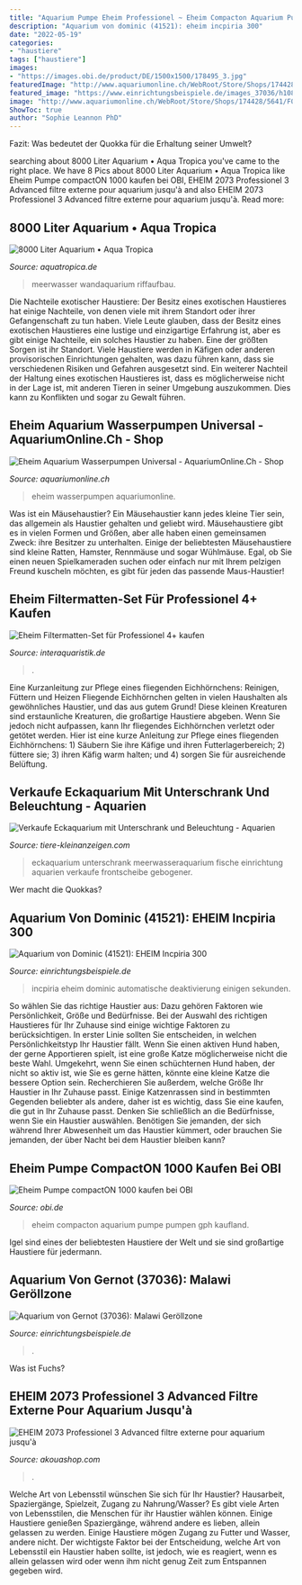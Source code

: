```yaml
---
title: "Aquarium Pumpe Eheim Professionel ~ Eheim Compacton Aquarium Pumpe Pumpen Gph Kaufland"
description: "Aquarium von dominic (41521): eheim incpiria 300"
date: "2022-05-19"
categories:
- "haustiere"
tags: ["haustiere"]
images:
- "https://images.obi.de/product/DE/1500x1500/178495_3.jpg"
featuredImage: "http://www.aquariumonline.ch/WebRoot/Store/Shops/174428/5641/F03D/D00B/5C31/6508/0A00/0E19/70DD/Eheim_Universal.jpg"
featured_image: "https://www.einrichtungsbeispiele.de/images_37036/h1080_w1920/trockenscape__ed735edf2fb7b13539a4b41b8ba21647.jpg"
image: "http://www.aquariumonline.ch/WebRoot/Store/Shops/174428/5641/F03D/D00B/5C31/6508/0A00/0E19/70DD/Eheim_Universal.jpg"
ShowToc: true
author: "Sophie Leannon PhD"
---
```



Fazit: Was bedeutet der Quokka für die Erhaltung seiner Umwelt?

	

		
searching about 8000 Liter Aquarium • Aqua Tropica you've came to the right place. We have 8 Pics about 8000 Liter Aquarium • Aqua Tropica like Eheim Pumpe compactON 1000 kaufen bei OBI, EHEIM 2073 Professionel 3 Advanced filtre externe pour aquarium jusqu&#039;à and also EHEIM 2073 Professionel 3 Advanced filtre externe pour aquarium jusqu&#039;à. Read more:
		
    
## 8000 Liter Aquarium • Aqua Tropica

<img loading=lazy src="https://aquatropica.de/wp-content/uploads/2015/08/8000-Liter-Meerwasser-1_1.jpg" onerror="this.onerror=null;this.src='https://tse1.mm.bing.net/th?id=OIP.9-lKOTyXgs9rYLHyJo_4rQHaHI&amp;pid=15.1';" alt="8000 Liter Aquarium • Aqua Tropica">

_Source: aquatropica.de_

>meerwasser wandaquarium riffaufbau. 

	

Die Nachteile exotischer Haustiere: Der Besitz eines exotischen Haustieres hat einige Nachteile, von denen viele mit ihrem Standort oder ihrer Gefangenschaft zu tun haben.
Viele Leute glauben, dass der Besitz eines exotischen Haustieres eine lustige und einzigartige Erfahrung ist, aber es gibt einige Nachteile, ein solches Haustier zu haben. Eine der größten Sorgen ist ihr Standort. Viele Haustiere werden in Käfigen oder anderen provisorischen Einrichtungen gehalten, was dazu führen kann, dass sie verschiedenen Risiken und Gefahren ausgesetzt sind. Ein weiterer Nachteil der Haltung eines exotischen Haustieres ist, dass es möglicherweise nicht in der Lage ist, mit anderen Tieren in seiner Umgebung auszukommen. Dies kann zu Konflikten und sogar zu Gewalt führen.

    
## Eheim Aquarium Wasserpumpen Universal - AquariumOnline.Ch - Shop

<img loading=lazy src="http://www.aquariumonline.ch/WebRoot/Store/Shops/174428/5641/F03D/D00B/5C31/6508/0A00/0E19/70DD/Eheim_Universal.jpg" onerror="this.onerror=null;this.src='https://tse2.mm.bing.net/th?id=OIP.MV1O2MHfiJBaqv2IbXxMvAHaHT&amp;pid=15.1';" alt="Eheim Aquarium Wasserpumpen Universal - AquariumOnline.Ch - Shop">

_Source: aquariumonline.ch_

>eheim wasserpumpen aquariumonline. 

	

Was ist ein Mäusehaustier?
Ein Mäusehaustier kann jedes kleine Tier sein, das allgemein als Haustier gehalten und geliebt wird. Mäusehaustiere gibt es in vielen Formen und Größen, aber alle haben einen gemeinsamen Zweck: ihre Besitzer zu unterhalten. Einige der beliebtesten Mäusehaustiere sind kleine Ratten, Hamster, Rennmäuse und sogar Wühlmäuse. Egal, ob Sie einen neuen Spielkameraden suchen oder einfach nur mit Ihrem pelzigen Freund kuscheln möchten, es gibt für jeden das passende Maus-Haustier!

    
## Eheim Filtermatten-Set Für Professionel 4+ Kaufen

<img loading=lazy src="https://cdn02.plentymarkets.com/idwditcg5ajj/item/images/84320/full/Eheim-Filtermatten-Set-fuer-Professionel-4-plus.jpg" onerror="this.onerror=null;this.src='https://tse3.mm.bing.net/th?id=OIP.Z1i4dsPQnWSq7OlfYWw0YQHaI0&amp;pid=15.1';" alt="Eheim Filtermatten-Set für Professionel 4+ kaufen">

_Source: interaquaristik.de_

>. 

	

Eine Kurzanleitung zur Pflege eines fliegenden Eichhörnchens: Reinigen, Füttern und Heizen
Fliegende Eichhörnchen gelten in vielen Haushalten als gewöhnliches Haustier, und das aus gutem Grund! Diese kleinen Kreaturen sind erstaunliche Kreaturen, die großartige Haustiere abgeben. Wenn Sie jedoch nicht aufpassen, kann Ihr fliegendes Eichhörnchen verletzt oder getötet werden. Hier ist eine kurze Anleitung zur Pflege eines fliegenden Eichhörnchens: 1) Säubern Sie ihre Käfige und ihren Futterlagerbereich; 2) füttere sie; 3) ihren Käfig warm halten; und 4) sorgen Sie für ausreichende Belüftung.

    
## Verkaufe Eckaquarium Mit Unterschrank Und Beleuchtung - Aquarien

<img loading=lazy src="https://www.tiere-kleinanzeigen.com/export/be51cc5cc68dbf6df3a6bd3b9d00f.jpg" onerror="this.onerror=null;this.src='https://tse1.mm.bing.net/th?id=OIP.dOAgi7RAO0EryuKAMpedsgHaFj&amp;pid=15.1';" alt="Verkaufe Eckaquarium mit Unterschrank und Beleuchtung - Aquarien">

_Source: tiere-kleinanzeigen.com_

>eckaquarium unterschrank meerwasseraquarium fische einrichtung aquarien verkaufe frontscheibe gebogener. 

	

Wer macht die Quokkas?

    
## Aquarium Von Dominic (41521): EHEIM Incpiria 300

<img loading=lazy src="https://www.einrichtungsbeispiele.de/images_41521/h1080_w1920/eheim-incpiria-300---technik---1__30026ff725973b9c271d05a386e18fc1.jpg" onerror="this.onerror=null;this.src='https://tse1.mm.bing.net/th?id=OIP.FnCvG5sAT29NsKtSUJjKegHaFj&amp;pid=15.1';" alt="Aquarium von Dominic (41521): EHEIM Incpiria 300">

_Source: einrichtungsbeispiele.de_

>incpiria eheim dominic automatische deaktivierung einigen sekunden. 

	

So wählen Sie das richtige Haustier aus: Dazu gehören Faktoren wie Persönlichkeit, Größe und Bedürfnisse.
Bei der Auswahl des richtigen Haustieres für Ihr Zuhause sind einige wichtige Faktoren zu berücksichtigen. In erster Linie sollten Sie entscheiden, in welchen Persönlichkeitstyp Ihr Haustier fällt. Wenn Sie einen aktiven Hund haben, der gerne Apportieren spielt, ist eine große Katze möglicherweise nicht die beste Wahl. Umgekehrt, wenn Sie einen schüchternen Hund haben, der nicht so aktiv ist, wie Sie es gerne hätten, könnte eine kleine Katze die bessere Option sein. Recherchieren Sie außerdem, welche Größe Ihr Haustier in Ihr Zuhause passt. Einige Katzenrassen sind in bestimmten Gegenden beliebter als andere, daher ist es wichtig, dass Sie eine kaufen, die gut in Ihr Zuhause passt. Denken Sie schließlich an die Bedürfnisse, wenn Sie ein Haustier auswählen. Benötigen Sie jemanden, der sich während Ihrer Abwesenheit um das Haustier kümmert, oder brauchen Sie jemanden, der über Nacht bei dem Haustier bleiben kann?

    
## Eheim Pumpe CompactON 1000 Kaufen Bei OBI

<img loading=lazy src="https://images.obi.de/product/DE/1500x1500/178495_3.jpg" onerror="this.onerror=null;this.src='https://tse4.mm.bing.net/th?id=OIP.XR84OVOJ4hGZx62T1Qud2QHaHa&amp;pid=15.1';" alt="Eheim Pumpe compactON 1000 kaufen bei OBI">

_Source: obi.de_

>eheim compacton aquarium pumpe pumpen gph kaufland. 

	

Igel sind eines der beliebtesten Haustiere der Welt und sie sind großartige Haustiere für jedermann.

    
## Aquarium Von Gernot (37036): Malawi Geröllzone

<img loading=lazy src="https://www.einrichtungsbeispiele.de/images_37036/h1080_w1920/trockenscape__ed735edf2fb7b13539a4b41b8ba21647.jpg" onerror="this.onerror=null;this.src='https://tse2.mm.bing.net/th?id=OIP.YgOs6Ec1LJAsiGuxF6Y0ggHaDm&amp;pid=15.1';" alt="Aquarium von Gernot (37036): Malawi Geröllzone">

_Source: einrichtungsbeispiele.de_

>. 

	

Was ist Fuchs?

    
## EHEIM 2073 Professionel 3 Advanced Filtre Externe Pour Aquarium Jusqu&#039;à

<img loading=lazy src="https://media.cdnws.com/_i/1792/4189/1/90/120404110438.jpeg" onerror="this.onerror=null;this.src='https://tse4.mm.bing.net/th?id=OIP.XIJKH793EmDmo6Ho7l2fggHaKz&amp;pid=15.1';" alt="EHEIM 2073 Professionel 3 Advanced filtre externe pour aquarium jusqu&#039;à">

_Source: akouashop.com_

>. 

	

Welche Art von Lebensstil wünschen Sie sich für Ihr Haustier? Hausarbeit, Spaziergänge, Spielzeit, Zugang zu Nahrung/Wasser?
Es gibt viele Arten von Lebensstilen, die Menschen für ihr Haustier wählen können. Einige Haustiere genießen Spaziergänge, während andere es lieben, allein gelassen zu werden. Einige Haustiere mögen Zugang zu Futter und Wasser, andere nicht. Der wichtigste Faktor bei der Entscheidung, welche Art von Lebensstil ein Haustier haben sollte, ist jedoch, wie es reagiert, wenn es allein gelassen wird oder wenn ihm nicht genug Zeit zum Entspannen gegeben wird.

